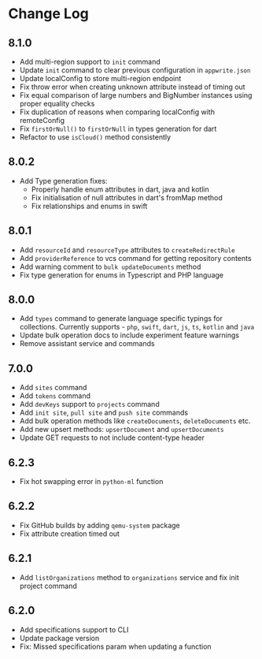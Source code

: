 # Change Log

## 8.1.0

* Add multi-region support to `init` command
* Update `init` command to clear previous configuration in `appwrite.json`
* Update localConfig to store multi-region endpoint
* Fix throw error when creating unknown attribute instead of timing out
* Fix equal comparison of large numbers and BigNumber instances using proper equality checks
* Fix duplication of reasons when comparing localConfig with remoteConfig
* Fix `firstOrNull()` to `firstOrNull` in types generation for dart
* Refactor to use `isCloud()` method consistently

## 8.0.2

* Add Type generation fixes:
  * Properly handle enum attributes in dart, java and kotlin
  * Fix initialisation of null attributes in dart's fromMap method
  * Fix relationships and enums in swift

## 8.0.1

* Add `resourceId` and `resourceType` attributes to `createRedirectRule`
* Add `providerReference` to vcs command for getting repository contents
* Add warning comment to `bulk updateDocuments` method
* Fix type generation for enums in Typescript and PHP language

## 8.0.0

* Add `types` command to generate language specific typings for collections. Currently supports - `php`, `swift`, `dart`, `js`, `ts`, `kotlin` and `java`
* Update bulk operation docs to include experiment feature warnings
* Remove assistant service and commands

## 7.0.0

* Add `sites` command
* Add `tokens` command
* Add `devKeys` support to `projects` command
* Add `init site`, `pull site` and `push site` commands
* Add bulk operation methods like `createDocuments`, `deleteDocuments` etc.
* Add new upsert methods: `upsertDocument` and `upsertDocuments`
* Update GET requests to not include content-type header

## 6.2.3

* Fix hot swapping error in `python-ml` function

## 6.2.2

* Fix GitHub builds by adding `qemu-system` package
* Fix attribute creation timed out

## 6.2.1

* Add `listOrganizations` method to `organizations` service and fix init project command

## 6.2.0

* Add specifications support to CLI
* Update package version
* Fix: Missed specifications param when updating a function
